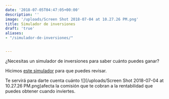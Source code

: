 ```yaml
---
date: '2018-07-05T04:47:05+00:00'
description: ''
image: '/uploads/Screen Shot 2018-07-04 at 10.27.26 PM.png'
title: Simulador de inversiones
draft: 'true'
aliases:
- "/simulador-de-inversiones/"


---
```

¿Necesitas un simulador de inversiones para saber cuánto puedes ganar?

Hicimos [este simulador](https://fintual.cl/simulador/?utm_source=edu.fintual.cl&utm_medium=referral&utm_campaign=consideration&utm_content=simula+inver-151) para que puedes revisar.

Te servirá para darte cuenta cuánto ![](/uploads/Screen Shot 2018-07-04 at 10.27.26 PM.png)afecta la comisión que te cobran a la rentabilidad que puedes obtener cuando inviertes.
